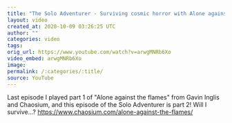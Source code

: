 ```yaml
---
title: "The Solo Adventurer - Surviving cosmic horror with Alone against the flames part 2"
layout: video
created_at: 2020-10-09 03:26:25 UTC
author: ""
categories: video
tags: 
orig_url: https://www.youtube.com/watch?v=arwgMNRb6Xo
video_embed: arwgMNRb6Xo
image: 
permalink: /:categories/:title/
source: YouTube
---
```

Last episode I played part 1 of "Alone against the flames" from Gavin Inglis and Chaosium, and this episode of the Solo Adventurer is part 2! Will I survive…? https://www.chaosium.com/alone-against-the-flames/